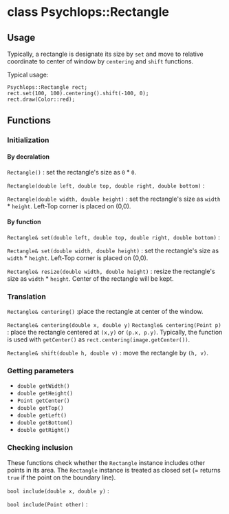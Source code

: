 class Psychlops::Rectangle
==========================


## Usage
Typically, a rectangle is designate its size by `set` and move to relative coordinate to center of window by `centering` and `shift` functions.


Typical usage:
~~~
Psychlops::Rectangle rect;
rect.set(100, 100).centering().shift(-100, 0);
rect.draw(Color::red);
~~~

## Functions

### Initialization

#### By decralation

`Rectangle()`
: set the rectangle's size as `0` * `0`.

`Rectangle(double left, double top, double right, double bottom)`
: 

`Rectangle(double width, double height)`
: set the rectangle's size as `width` * `height`. Left-Top corner is placed on (0,0).

#### By function

`Rectangle& set(double left, double top, double right, double bottom)`
: 

`Rectangle& set(double width, double height)`
: set the rectangle's size as `width` * `height`. Left-Top corner is placed on (0,0).

`Rectangle& resize(double width, double height)`
: resize the rectangle's size as `width` * `height`. Center of the rectangle will be kept.

### Translation

`Rectangle& centering()`
:place the rectangle at center of the window.

`Rectangle& centering(double x, double y)`
`Rectangle& centering(Point p)`
: place the rectangle centered at `(x,y)` or `(p.x, p.y)`. Typically, the function is used with `getCenter()` as `rect.centering(image.getCenter())`.

`Rectangle& shift(double h, double v)`
: move the rectangle by `(h, v)`.

### Getting parameters

- `double getWidth()`
- `double getHeight()`
- `Point getCenter()`
- `double getTop()`
- `double getLeft()`
- `double getBottom()`
- `double getRight()`


### Checking inclusion

These functions check whether the `Rectangle` instance includes other points in its area. The `Rectangle` instance is treated as closed set (= returns `true` if the point on the boundary line).

`bool include(double x, double y)`
: 

`bool include(Point other)`
: 


